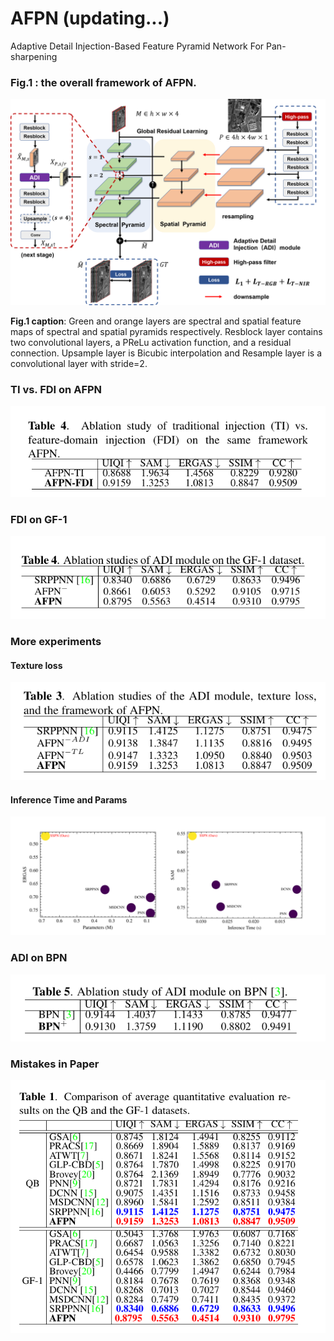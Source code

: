 # AFPN (updating...)
Adaptive Detail Injection-Based Feature Pyramid Network For Pan-sharpening



### Fig.1 : the overall framework of AFPN.

![image](https://github.com/yisun98/AFPN/blob/main/experiments/fig1.png) 

**Fig.1 caption**:  Green and orange layers are spectral and spatial feature maps of spectral and spatial pyramids respectively. Resblock layer contains two convolutional layers, a PReLu activation function, and a residual connection. Upsample layer is Bicubic interpolation and Resample layer is a convolutional layer with stride=2.

### TI vs. FDI on AFPN

![image](https://github.com/yisun98/AFPN/blob/main/experiments/fig-tivsfdi.png) 

### FDI on GF-1

![image](https://github.com/yisun98/AFPN/blob/main/experiments/fig-gf1.png)

### More experiments

#### Texture loss

![image](https://github.com/yisun98/AFPN/blob/main/experiments/fig-tl.png)

#### Inference Time and Params

![image](https://github.com/yisun98/AFPN/blob/main/experiments/fig-time-params.png) 

### ADI on BPN

![image](https://github.com/yisun98/AFPN/blob/main/experiments/fig-bpn.png) 

### Mistakes in Paper

![image](https://github.com/yisun98/AFPN/blob/main/experiments/fig1-result.png)



